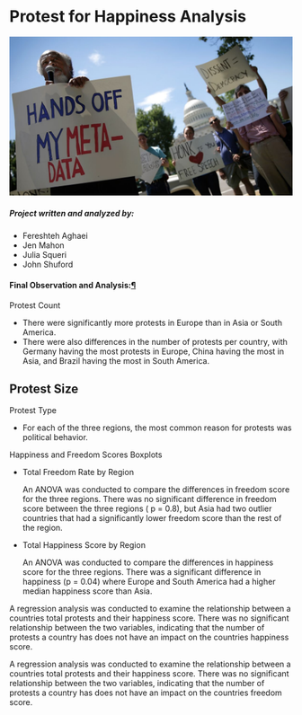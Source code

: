 # 				Protest for Happiness Analysis

![](Images/HandsOffMyMetaData.png)

##### Project written and analyzed by:

* Fereshteh Aghaei
* Jen Mahon
* Julia Squeri
* John Shuford

#### Final Observation and Analysis:[¶](https://render.githubusercontent.com/view/ipynb?commit=2160380f00eb403082d3066c06badd78de8864ea&enc_url=68747470733a2f2f7261772e67697468756275736572636f6e74656e742e636f6d2f6a656f7371756572692f70726f6a656374312f323136303338306630306562343033303832643330363663303662616464373864653838363465612f50726f746573745f466f725f48617070696e6573735f50726f6a6563742e6970796e62&nwo=jeosqueri%2Fproject1&path=Protest_For_Happiness_Project.ipynb&repository_id=305556791&repository_type=Repository#Final-Obesrvation-and-Analysis:)

Protest Count
- There were significantly more protests in Europe than in Asia or South America.
- There were also differences in the number of protests per country, with Germany having the most protests in Europe, China having the most in Asia, and Brazil having the most in South America.

Protest Size
- 

Protest Type
- For each of the three regions, the most common reason for protests was political behavior.

Happiness and Freedom Scores
Boxplots
- Total Freedom Rate by Region

    An ANOVA was conducted to compare the differences in freedom score for the three regions. 
    There was no significant difference in freedom score between the three regions ( p = 0.8), but Asia had two outlier countries that had a significantly lower freedom score than the rest of the region. 
    
- Total Happiness Score by Region

    An ANOVA was conducted to compare the differences in happiness score for the three regions. 
    There was a significant difference in happiness (p = 0.04) where Europe and South America had a higher median happiness score than Asia.

A regression analysis was conducted to examine the relationship between a countries total protests and their happiness score. There was no significant relationship between the two variables, indicating that the number of protests a country has does not have an impact on the countries happiness score.

A regression analysis was conducted to examine the relationship between a countries total protests and their happiness score. There was no significant relationship between the two variables, indicating that the number of protests a country has does not have an impact on the countries freedom score.
